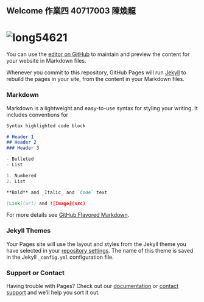 ## Welcome 作業四 40717003 陳煥龍

# ![long54621](https://lh3.googleusercontent.com/proxy/nko_De5gIxUajS2ejnd09aPOo9gBw37T1m3Ig7lwEee_5ZrCvD_hZRhNLVGFSsGtU3CFQxzUcuWvNHjEHMooupTOlvlRj1ng7IqOhTB4xSiLYWsGD5IGKioWagli)  


You can use the [editor on GitHub](https://github.com/long54621/long54621.github.io/edit/main/README.md) to maintain and preview the content for your website in Markdown files.

Whenever you commit to this repository, GitHub Pages will run [Jekyll](https://jekyllrb.com/) to rebuild the pages in your site, from the content in your Markdown files.

### Markdown

Markdown is a lightweight and easy-to-use syntax for styling your writing. It includes conventions for

```markdown
Syntax highlighted code block

# Header 1
## Header 2
### Header 3

- Bulleted
- List

1. Numbered
2. List

**Bold** and _Italic_ and `Code` text

[Link](url) and ![Image](src)
```

For more details see [GitHub Flavored Markdown](https://guides.github.com/features/mastering-markdown/).

### Jekyll Themes

Your Pages site will use the layout and styles from the Jekyll theme you have selected in your [repository settings](https://github.com/long54621/long54621.github.io/settings). The name of this theme is saved in the Jekyll `_config.yml` configuration file.

### Support or Contact

Having trouble with Pages? Check out our [documentation](https://docs.github.com/categories/github-pages-basics/) or [contact support](https://support.github.com/contact) and we’ll help you sort it out.
